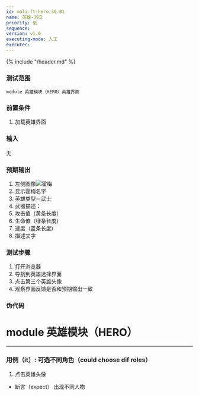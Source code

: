 ```yaml
---
id: mali-ft-hero-30.01
name: 英雄-浏览
priority: 低
sequence: 
version: v1.0
executing-mode: 人工
executer: 
---
```


{% include "/header.md" %}

### 测试范围
    module 英雄模块（HERO）英雄界面

### 前置条件
1. 加载英雄界面

### 输入
  无

### 预期输出
  1. 左侧图像![霍梅]()
  2. 显示霍梅名字
  3. 英雄类型－武士
  4. 武器描述：
  5. 攻击值（黄条长度）
  6. 生命值（绿条长度)
  7. 速度（蓝条长度)
  8. 描述文字

### 测试步骤
  1. 打开浏览器
  2. 导航到英雄选择界面
  3. 点击第三个英雄头像
  4. 观察界面反馈是否和预期输出一致



### 伪代码
# module 英雄模块（HERO）

***

### 用例（it）: 可选不同角色（could choose dif roles）
1. 点击英雄头像
* 断言（expect） 出现不同人物

